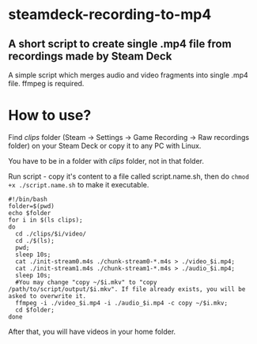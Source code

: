# steamdeck-recording-to-mp4
## A short script to create single .mp4 file from recordings made by Steam Deck
A simple script which merges audio and video fragments into single .mp4 file. 
ffmpeg is required.

# How to use?
Find *clips* folder (Steam -> Settings -> Game Recording -> Raw recordings folder) on your Steam Deck or copy it to any PC with Linux. 

You have to be in a folder with *clips* folder, not in that folder.

Run script - copy it's content to a file called script.name.sh, then do ```chmod +x ./script.name.sh``` to make it executable.

```
#!/bin/bash
folder=$(pwd)
echo $folder
for i in $(ls clips);
do
  cd ./clips/$i/video/
  cd ./$(ls);
  pwd;
  sleep 10s;
  cat ./init-stream0.m4s ./chunk-stream0-*.m4s > ./video_$i.mp4;
  cat ./init-stream1.m4s ./chunk-stream1-*.m4s > ./audio_$i.mp4;
  sleep 10s;
  #You may change "copy ~/$i.mkv" to "copy /path/to/script/output/$i.mkv". If file already exists, you will be asked to overwrite it.
  ffmpeg -i ./video_$i.mp4 -i ./audio_$i.mp4 -c copy ~/$i.mkv;
  cd $folder;
done
```
After that, you will have videos in your home folder.
